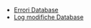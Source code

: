 - [Errori Database](Sorgenti/DOC/TA/B£AMO/B£UTIL_01)
- [Log modifiche Database](Sorgenti/DOC/TA/B£AMO/B£UTIL_02)
